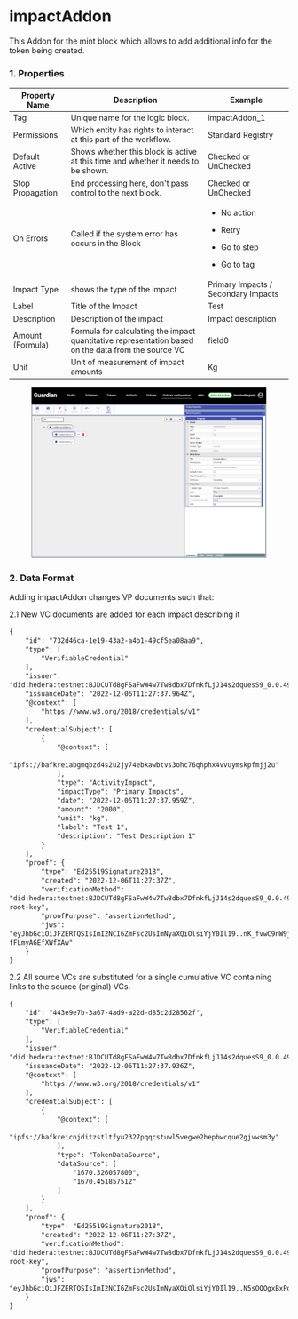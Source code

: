 # impactAddon

This Addon for the mint block which allows to add additional info for the token being created.

### 1. Properties

| Property Name    | Description                                                                                         | Example                                                                                                   |
| ---------------- | --------------------------------------------------------------------------------------------------- | --------------------------------------------------------------------------------------------------------- |
| Tag              | Unique name for the logic block.                                                                    | impactAddon\_1                                                                                            |
| Permissions      | Which entity has rights to interact at this part of the workflow.                                   | Standard Registry                                                                                         |
| Default Active   | Shows whether this block is active at this time and whether it needs to be shown.                   | Checked or UnChecked                                                                                      |
| Stop Propagation | End processing here, don't pass control to the next block.                                          | Checked or UnChecked                                                                                      |
| On Errors        | Called if the system error has occurs in the Block                                                  | <ul><li>No action</li></ul><ul><li>Retry</li></ul><ul><li>Go to step</li></ul><ul><li>Go to tag</li></ul> |
| Impact Type      | shows the type of the impact                                                                        | Primary Impacts / Secondary Impacts                                                                       |
| Label            | Title of the Impact                                                                                 | Test                                                                                                      |
| Description      | Description of the impact                                                                           | Impact description                                                                                        |
| Amount (Formula) | Formula for calculating the impact quantitative representation based on the data from the source VC | field0                                                                                                    |
| Unit             | Unit of measurement of impact amounts                                                               | Kg                                                                                                        |



<figure><img src="../../../../.gitbook/assets/image (1) (3) (3).png" alt=""><figcaption></figcaption></figure>

### 2. Data Format

Adding impactAddon changes VP documents such that:

2.1 New VC documents are added for each impact describing it

```
{
    "id": "732d46ca-1e19-43a2-a4b1-49cf5ea08aa9",
    "type": [
        "VerifiableCredential"
    ],
    "issuer": "did:hedera:testnet:BJDCUTd8gFSaFwW4w7Tw8dbx7DfnkfLjJ14s2dquesS9_0.0.49039174",
    "issuanceDate": "2022-12-06T11:27:37.964Z",
    "@context": [
        "https://www.w3.org/2018/credentials/v1"
    ],
    "credentialSubject": [
        {
            "@context": [
                "ipfs://bafkreiabgmqbzd4s2u2jy74ebkawbtvs3ohc76qhphx4vvuymskpfmjj2u"
            ],
            "type": "ActivityImpact",
            "impactType": "Primary Impacts",
            "date": "2022-12-06T11:27:37.959Z",
            "amount": "2000",
            "unit": "kg",
            "label": "Test 1",
            "description": "Test Description 1"
        }
    ],
    "proof": {
        "type": "Ed25519Signature2018",
        "created": "2022-12-06T11:27:37Z",
        "verificationMethod": "did:hedera:testnet:BJDCUTd8gFSaFwW4w7Tw8dbx7DfnkfLjJ14s2dquesS9_0.0.49039174#did-root-key",
        "proofPurpose": "assertionMethod",
        "jws": "eyJhbGciOiJFZERTQSIsImI2NCI6ZmFsc2UsImNyaXQiOlsiYjY0Il19..nK_fvwC9nW9jtKHm2U4yAHhIcgpGCkr1H7PiPNwKzAj9gW2sblpu0TAQEow9OR9v1aREEH-fFLmyAGEfXWfXAw"
    }
}

```

2.2  All source VCs are substituted for a single cumulative VC containing links to the source (original) VCs.

```
{
    "id": "443e9e7b-3a67-4ad9-a22d-d85c2d28562f",
    "type": [
        "VerifiableCredential"
    ],
    "issuer": "did:hedera:testnet:BJDCUTd8gFSaFwW4w7Tw8dbx7DfnkfLjJ14s2dquesS9_0.0.49039174",
    "issuanceDate": "2022-12-06T11:27:37.936Z",
    "@context": [
        "https://www.w3.org/2018/credentials/v1"
    ],
    "credentialSubject": [
        {
            "@context": [
                "ipfs://bafkreicnjditzstltfyu2327pqqcstuwl5vegwe2hepbwcque2gjvwsm3y"
            ],
            "type": "TokenDataSource",
            "dataSource": [
                "1670.326057800",
                "1670.451857512"
            ]
        }
    ],
    "proof": {
        "type": "Ed25519Signature2018",
        "created": "2022-12-06T11:27:37Z",
        "verificationMethod": "did:hedera:testnet:BJDCUTd8gFSaFwW4w7Tw8dbx7DfnkfLjJ14s2dquesS9_0.0.49039174#did-root-key",
        "proofPurpose": "assertionMethod",
        "jws": "eyJhbGciOiJFZERTQSIsImI2NCI6ZmFsc2UsImNyaXQiOlsiYjY0Il19..N5sOQOgxBxPdvGvCJbfJ4rWBc6374Ht96xKTAN6Pwrhr8Pk4SWqS6IwDePBySTIbvVETPFFxjzGQZMsbENx5BA"
    }
}

```
